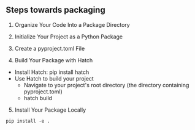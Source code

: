 ## Steps towards packaging
1. Organize Your Code Into a Package Directory

2. Initialize Your Project as a Python Package

3. Create a pyproject.toml File



4. Build Your Package with Hatch
 * Install Hatch: pip install hatch
 * Use Hatch to build your project
   * Navigate to your project's root directory (the directory containing pyproject.toml)
   * hatch build
5. Install Your Package Locally
```
pip install -e .
```
